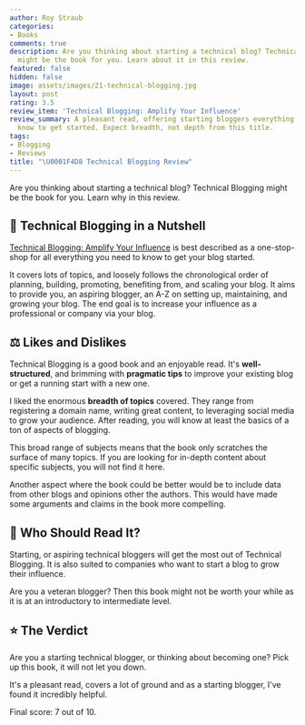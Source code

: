 ```yaml
---
author: Roy Straub
categories:
- Books
comments: true
description: Are you thinking about starting a technical blog? Technical Blogging
  might be the book for you. Learn about it in this review.
featured: false
hidden: false
image: assets/images/21-technical-blogging.jpg
layout: post
rating: 3.5
review_item: 'Technical Blogging: Amplify Your Influence'
review_summary: A pleasant read, offering starting bloggers everything they need to
  know to get started. Expect breadth, not depth from this title.
tags:
- Blogging
- Reviews
title: "\U0001F4D8 Technical Blogging Review"
---
```


Are you thinking about starting a technical blog? Technical Blogging might be the book for you. Learn why in this review.

## 📜 Technical Blogging in a Nutshell

[Technical Blogging: Amplify Your Influence](https://pragprog.com/titles/actb2/technical-blogging-second-edition/) is best described as a one-stop-shop for all everything you need to know to get your blog started. 

It covers lots of topics, and loosely follows the chronological order of planning, building, promoting, benefiting from, and scaling your blog. It aims to provide you, an aspiring blogger, an A-Z on setting up, maintaining, and growing your blog. The end goal is to increase your influence as a professional or company via your blog.

## ⚖️ Likes and Dislikes

Technical Blogging is a good book and an enjoyable read. It's **well-structured**, and brimming with **pragmatic tips** to improve your existing blog or get a running start with a new one.

I liked the enormous **breadth of topics** covered. They range from registering a domain name, writing great content, to leveraging social media to grow your audience. After reading, you will know at least the basics of a ton of aspects of blogging.

This broad range of subjects means that the book only scratches the surface of many topics. If you are looking for in-depth content about specific subjects, you will not find it here.

Another aspect where the book could be better would be to include data from other blogs and opinions other the authors. This would have made some arguments and claims in the book more compelling.

## 🙋 Who Should Read It?

Starting, or aspiring technical bloggers will get the most out of Technical Blogging. It is also suited to companies who want to start a blog to grow their influence.

Are you a veteran blogger? Then this book might not be worth your while as it is at an introductory to intermediate level.

## ⭐ The Verdict

Are you a starting technical blogger, or thinking about becoming one? Pick up this book, it will not let you down.

It's a pleasant read, covers a lot of ground and as a starting blogger, I've found it incredibly helpful.

Final score: 7 out of 10.